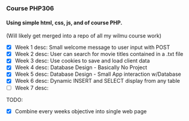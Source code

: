 ### **Course PHP306**  
#### Using simple html, css, js, and of course PHP.
(Will likely get merged into a repo of all my wilmu course work)

- [x] Week 1 desc: Small welcome message to user input with POST  
- [x] Week 2 desc: User can search for movie titles contained in a .txt file  
- [x] Week 3 desc: Use cookies to save and load client data  
- [x] Week 4 desc: Database Design - Basically No Project
- [x] Week 5 desc: Database Design - Small App interaction w/Database
- [x] Week 6 desc: Dynamic INSERT and SELECT display from any table
- [ ] Week 7 desc: 

TODO:   
- [x] Combine every weeks objective into single web page
